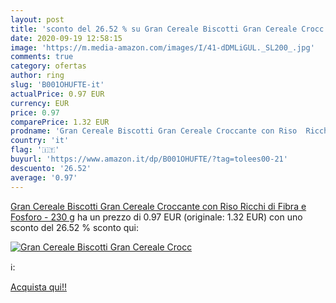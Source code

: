 ```yaml
---
layout: post
title: 'sconto del 26.52 % su Gran Cereale Biscotti Gran Cereale Crocc  '
date: 2020-09-19 12:58:15
image: 'https://m.media-amazon.com/images/I/41-dDMLiGUL._SL200_.jpg'
comments: true
category: ofertas
author: ring
slug: 'B001OHUFTE-it'
actualPrice: 0.97 EUR
currency: EUR
price: 0.97
comparePrice: 1.32 EUR
prodname: 'Gran Cereale Biscotti Gran Cereale Croccante con Riso  Ricchi di Fibra e Fosforo - 230 g'
country: 'it'
flag: '🇮🇹'
buyurl: 'https://www.amazon.it/dp/B001OHUFTE/?tag=tolees00-21'
descuento: '26.52'
average: '0.97'
---
```


[Gran Cereale Biscotti Gran Cereale Croccante con Riso  Ricchi di Fibra e Fosforo - 230 g](https://www.amazon.it/dp/B001OHUFTE/?tag=tolees00-21) ha un prezzo di 0.97 EUR (originale: 1.32 EUR) con uno sconto del 26.52 % sconto qui:

[![Gran Cereale Biscotti Gran Cereale Crocc](https://m.media-amazon.com/images/I/41-dDMLiGUL._SL200_.jpg)](https://www.amazon.it/dp/B001OHUFTE/?tag=tolees00-21)

ℹ️:


[Acquista qui!!](https://www.amazon.it/dp/B001OHUFTE/?tag=tolees00-21)
